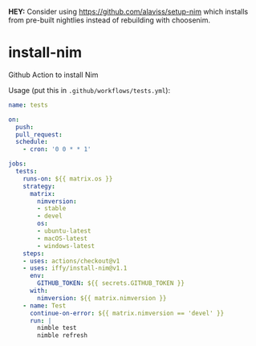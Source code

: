 **HEY:** Consider using https://github.com/alaviss/setup-nim which installs from pre-built nightlies instead of rebuilding with choosenim.

# install-nim
Github Action to install Nim

Usage (put this in `.github/workflows/tests.yml`):

```yaml
name: tests

on:
  push:
  pull_request:
  schedule:
    - cron: '0 0 * * 1'

jobs:
  tests:
    runs-on: ${{ matrix.os }}
    strategy:
      matrix:
        nimversion:
        - stable
        - devel
        os:
        - ubuntu-latest
        - macOS-latest
        - windows-latest
    steps:
    - uses: actions/checkout@v1
    - uses: iffy/install-nim@v1.1
      env:
        GITHUB_TOKEN: ${{ secrets.GITHUB_TOKEN }}
      with:
        nimversion: ${{ matrix.nimversion }}
    - name: Test
      continue-on-error: ${{ matrix.nimversion == 'devel' }}
      run: |
        nimble test
        nimble refresh
```

